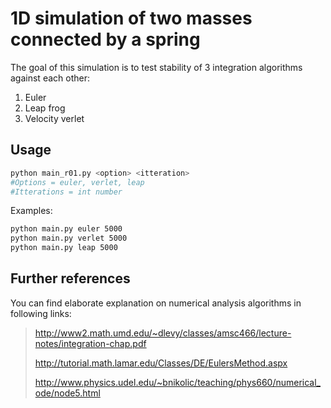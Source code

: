 # 1D simulation of two masses connected by a spring
The goal of this simulation is to test stability of 3 integration algorithms against each other:

1. Euler
2. Leap frog
3. Velocity verlet

## Usage

```bash
python main_r01.py <option> <itteration>
#Options = euler, verlet, leap
#Itterations = int number
```

Examples:

```bash
python main.py euler 5000
python main.py verlet 5000
python main.py leap 5000
```



## Further references

You can find elaborate explanation on numerical analysis algorithms in following links:

> http://www2.math.umd.edu/~dlevy/classes/amsc466/lecture-notes/integration-chap.pdf
>
> http://tutorial.math.lamar.edu/Classes/DE/EulersMethod.aspx
>
> http://www.physics.udel.edu/~bnikolic/teaching/phys660/numerical_ode/node5.html   
